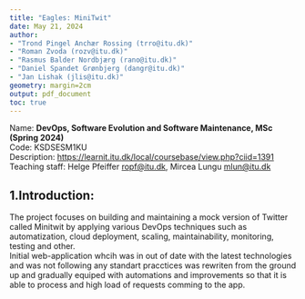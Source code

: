 ```yaml
---
title: "Eagles: MiniTwit"
date: May 21, 2024
author:
- "Trond Pingel Anchær Rossing (trro@itu.dk)"
- "Roman Zvoda (rozv@itu.dk)" 
- "Rasmus Balder Nordbjærg (rano@itu.dk)"
- "Daniel Spandet Grønbjerg (dangr@itu.dk)"
- "Jan Lishak (jlis@itu.dk)"
geometry: margin=2cm
output: pdf_document
toc: true
--- 
```


Name: **DevOps, Software Evolution and Software Maintenance, MSc (Spring 2024)**   
Code: KSDSESM1KU  
Description: https://learnit.itu.dk/local/coursebase/view.php?ciid=1391
Teaching staff: Helge Pfeiffer <ropf@itu.dk>, Mircea Lungu <mlun@itu.dk>

## 1.Introduction: 
The project focuses on building and maintaining a mock version of Twitter called Minitwit by applying various DevOps techniques such as automatization, cloud deployment, scaling, maintainability, monitoring, testing and other.  
Initial web-application whcih was in out of date with the latest technologies and was not following any standart pracctices was rewriten from the ground up and gradually equiped with automations and improvements so that it is able to process and high load of requests comming to the app. 
